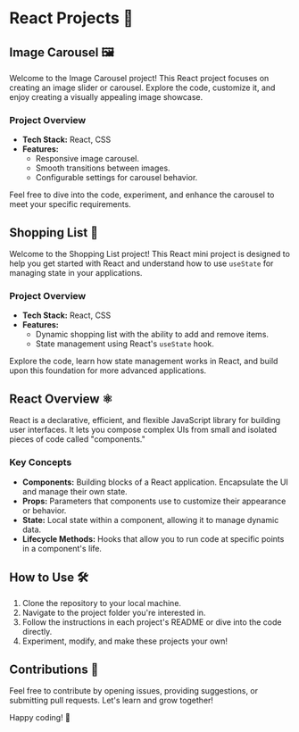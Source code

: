 # React Projects 🚀

## Image Carousel 🖼️

Welcome to the Image Carousel project! This React project focuses on creating an image slider or carousel. Explore the code, customize it, and enjoy creating a visually appealing image showcase.

### Project Overview

- **Tech Stack:** React, CSS
- **Features:**
  - Responsive image carousel.
  - Smooth transitions between images.
  - Configurable settings for carousel behavior.

Feel free to dive into the code, experiment, and enhance the carousel to meet your specific requirements.

## Shopping List 🛒

Welcome to the Shopping List project! This React mini project is designed to help you get started with React and understand how to use `useState` for managing state in your applications.

### Project Overview

- **Tech Stack:** React, CSS
- **Features:**
  - Dynamic shopping list with the ability to add and remove items.
  - State management using React's `useState` hook.

Explore the code, learn how state management works in React, and build upon this foundation for more advanced applications.

## React Overview ⚛️

React is a declarative, efficient, and flexible JavaScript library for building user interfaces. It lets you compose complex UIs from small and isolated pieces of code called "components."

### Key Concepts

- **Components:** Building blocks of a React application. Encapsulate the UI and manage their own state.
- **Props:** Parameters that components use to customize their appearance or behavior.
- **State:** Local state within a component, allowing it to manage dynamic data.
- **Lifecycle Methods:** Hooks that allow you to run code at specific points in a component's life.

## How to Use 🛠️

1. Clone the repository to your local machine.
2. Navigate to the project folder you're interested in.
3. Follow the instructions in each project's README or dive into the code directly.
4. Experiment, modify, and make these projects your own!

## Contributions 🤝

Feel free to contribute by opening issues, providing suggestions, or submitting pull requests. Let's learn and grow together!

Happy coding! 🎉
